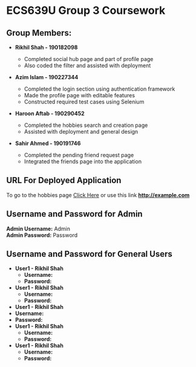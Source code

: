 # ECS639U Group 3 Coursework

## Group Members:

* **Rikhil Shah - 190182098**
  * Completed social hub page and part of profile page
  * Also coded the filter and assisted with deployment
 
* **Azim Islam - 190227344**
  * Completed the login section using authentication framework 
  * Made the profile page with editable features
  * Constructed required test cases using Selenium

* **Haroon Aftab - 190290452**
  * Completed the hobbies search and creation page
  * Assisted with deployment and general design

* **Sahir Ahmed - 190191746**
  * Completed the pending friend request page
  * Integrated the friends page into the application

## URL For Deployed Application

To go to the hobbies page [Click Here](http://example.com) or use this link **http://example.com**

## Username and Password for Admin

**Admin Username:** Admin <br />
**Admin Password:** Password

## Username and Password for General Users

* **User1 - Rikhil Shah**
  * **Username:** 
  * **Password:** 
* **User1 - Rikhil Shah**
  * **Username:** 
  * **Password:** 
 * **User1 - Rikhil Shah**
  * **Username:** 
  * **Password:**
* **User1 - Rikhil Shah**
  * **Username:** 
  * **Password:** 
* **User1 - Rikhil Shah**
  * **Username:** 
  * **Password:** 
